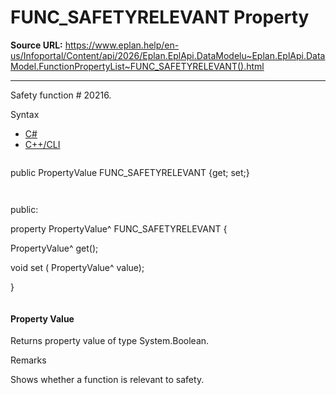 # FUNC_SAFETYRELEVANT Property

**Source URL:** https://www.eplan.help/en-us/Infoportal/Content/api/2026/Eplan.EplApi.DataModelu~Eplan.EplApi.DataModel.FunctionPropertyList~FUNC_SAFETYRELEVANT().html

---

Safety function # 20216.

Syntax

- [C#](#i-syntax-CS)
- [C++/CLI](#i-syntax-CPP2005)

```
```
public PropertyValue FUNC_SAFETYRELEVANT {get; set;}
```
```

```
```
public:

property PropertyValue^ FUNC_SAFETYRELEVANT {

   PropertyValue^ get();

   void set (    PropertyValue^ value);

}
```
```

#### Property Value

Returns property value of type System.Boolean.

Remarks

Shows whether a function is relevant to safety.
